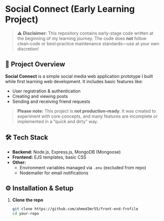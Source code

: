 # Social Connect (Early Learning Project)

> ⚠️ **Disclaimer:** This repository contains early-stage code written at the beginning of my learning journey. The code does **not** follow clean‑code or best‑practice maintenance standards—use at your own discretion!

## 🚀 Project Overview

**Social Connect** is a simple social media web application prototype I built while first learning web development. It includes basic features like:

- User registration & authentication  
- Creating and viewing posts  
- Sending and receiving friend requests  

> **Please note:** This project is **not production‑ready**. It was created to experiment with core concepts, and many features are incomplete or implemented in a “quick and dirty” way.

## 🛠️ Tech Stack

- **Backend:** Node.js, Express.js, MongoDB (Mongoose)  
- **Frontend:** EJS templates, basic CSS  
- **Other:**  
  - Environment variables managed via `.env` (excluded from repo)  
  - Nodemailer for email notifications  

## ⚙️ Installation & Setup

1. **Clone the repo**  
   ```bash
   git clone https://github.com/ahmed3mr55/front-end-frofile
   cd your-repo
